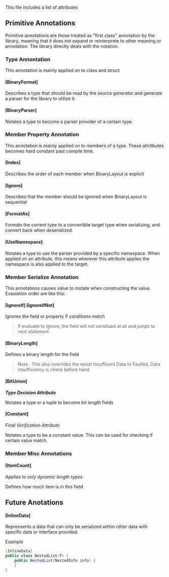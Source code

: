 ﻿This file includes a list of attributes 

## Primitive Annotations

Primitive annotations are those treated as "first class" annotation by the library, 
meaning that it does not expand or reinterprete to other meaning or annotation.
The library directly deals with the notation. 

### Type Annontation

This annotation is mainly applied on to class and struct

#### [BinaryFormat]

Describes a type that should be read by the source generator and generate a parser for the library to utilize it.

#### [BinaryParser]

Notates a type to become a parser provider of a certain type.


### Member Property Annotation

This annotation is mainly applied on to members of a type.
These attritbutes becomes hard constant past compile time.

#### [Index]

Describes the order of each member when BinaryLayout is explicit

#### [Ignore]

Describes that the member should be ignored when BinaryLayout is sequential

#### [FormatAs]

Formats the current type to a convertible target type when serializing, and convert back when deserialized.

#### [UseNamespace]

Notates a type to use the parser provided by a specific namespace. When applied on an attribute, 
this means wherever this attribute applies the namespace is also applied to the target.

### Member Serialize Annotation

This annotations causes value to mutate when constructing the value.
Evaulation order are like this:

#### [IgnoreIf] [IgnoreIfNot]

Ignores the field or property if conditions match

> If evaluate to ignore, the field will not serialized at all and jumps to next statement

#### [BinaryLength]

Defines a binary length for the field

> Note : This also overrides the result Insufficent Data to Faulted, Data insufficiency is check before hand

#### [BitUnion]

***Type Decision Attribute***

Notates a type or a tuple to become bit length fields

#### [Constant]

*Final Verification Attribute*

Notates a type to be a constant value. This can be used for checking if certain value match.

### Member Misc Annotations

#### [ItemCount]

*Applies to only dynamic length types*

Defines how much item is in this field


## Future Anotations

#### [InlineData]

Reprensents a data that can only be serialized within other data with specific data or interface provided.

Example

```csharp
[InlineData]
public class NestedList<T> {
	public NestedList(NestedInfo info) {
	}
}

